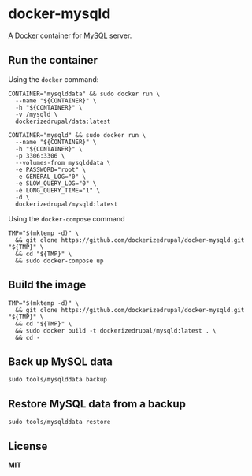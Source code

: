 # docker-mysqld

A [Docker](https://docker.com/) container for [MySQL](http://www.mysql.com/) server.

## Run the container

Using the `docker` command:

    CONTAINER="mysqlddata" && sudo docker run \
      --name "${CONTAINER}" \
      -h "${CONTAINER}" \
      -v /mysqld \
      dockerizedrupal/data:latest

    CONTAINER="mysqld" && sudo docker run \
      --name "${CONTAINER}" \
      -h "${CONTAINER}" \
      -p 3306:3306 \
      --volumes-from mysqlddata \
      -e PASSWORD="root" \
      -e GENERAL_LOG="0" \
      -e SLOW_QUERY_LOG="0" \
      -e LONG_QUERY_TIME="1" \
      -d \
      dockerizedrupal/mysqld:latest

Using the `docker-compose` command

    TMP="$(mktemp -d)" \
      && git clone https://github.com/dockerizedrupal/docker-mysqld.git "${TMP}" \
      && cd "${TMP}" \
      && sudo docker-compose up

## Build the image

    TMP="$(mktemp -d)" \
      && git clone https://github.com/dockerizedrupal/docker-mysqld.git "${TMP}" \
      && cd "${TMP}" \
      && sudo docker build -t dockerizedrupal/mysqld:latest . \
      && cd -

## Back up MySQL data

    sudo tools/mysqlddata backup

## Restore MySQL data from a backup

    sudo tools/mysqlddata restore

## License

**MIT**
